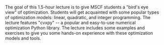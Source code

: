 The goal of this 1.5-hour lecture is to give MSCF students a "bird's eye view" of optimization.  Students will get acquainted with some popular types of optimization models: linear, quadratic, and integer programming.  The lecture features "cvxpy" -- a popular and easy-to-use numerical optimization Python library.  The lecture includes some examples and exercises to give you some hands-on experience with these optimization models and tools.
